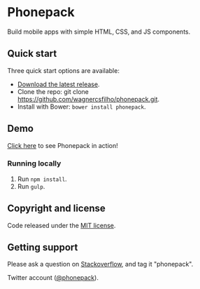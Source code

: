 # Phonepack
Build mobile apps with simple HTML‚ CSS‚ and JS components.

## Quick start

Three quick start options are available:

- [Download the latest release][release].
- Clone the repo: git clone https://github.com/wagnercsfilho/phonepack.git.
- Install with Bower: `bower install phonepack`.

## Demo

[Click here](http://phonepack.org/) to see Phonepack in action!


### Running locally

1. Run `npm install`.
2. Run `gulp`.


## Copyright and license

Code released under the [MIT license](LICENSE.md).

## Getting support

Please ask a question on <a href="http://stackoverflow.com" target="_blank">Stackoverflow</a>, and tag it "phonepack".

Twitter account (<a href="http://twitter.com/phonepackjs" target="_blank">@phonepack</a>).


[release]: https://github.com/wagnercsfilho/phonepack/tags
